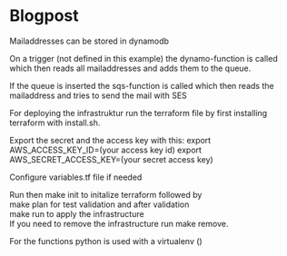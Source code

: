 # Blogpost

Mailaddresses can be stored in dynamodb


On a trigger (not defined in this example) the dynamo-function is called which then reads all mailaddresses and adds them to the queue.<br/>


If the queue is inserted the sqs-function is called which then reads the mailaddress and tries to send the mail with SES


For deploying the infrastruktur run the terraform file by first installing terraform with install.sh.

Export the secret and the access key with this:
export AWS_ACCESS_KEY_ID=(your access key id)
export AWS_SECRET_ACCESS_KEY=(your secret access key)

Configure variables.tf file if needed

Run then make init to initalize terraform followed by <br/>
make plan for test validation and after validation <br/>
make run to apply the infrastructure<br/>
If you need to remove the infrastructure run make remove.

For the functions python is used with a virtualenv ()
